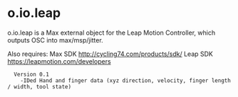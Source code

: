 o.io.leap
=========

o.io.leap is a Max external object for the Leap Motion Controller, which outputs OSC into max/msp/jitter.
    
  Also requires: Max SDK http://cycling74.com/products/sdk/ 
   Leap SDK https://leapmotion.com/developers
  
      Version 0.1
        -IDed Hand and finger data (xyz direction, velocity, finger length / width, tool state)
      
